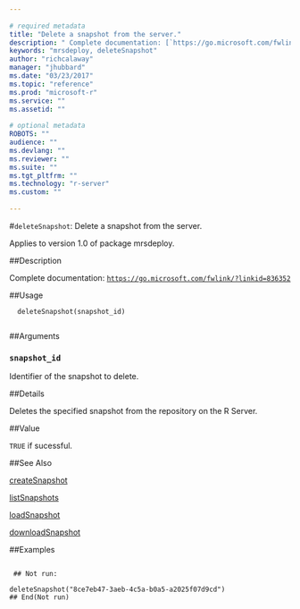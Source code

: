 ```yaml
--- 
 
# required metadata 
title: "Delete a snapshot from the server." 
description: " Complete documentation: [`https://go.microsoft.com/fwlink/?linkid=836352`](https://go.microsoft.com/fwlink/?linkid=836352)  " 
keywords: "mrsdeploy, deleteSnapshot" 
author: "richcalaway" 
manager: "jhubbard" 
ms.date: "03/23/2017" 
ms.topic: "reference" 
ms.prod: "microsoft-r" 
ms.service: "" 
ms.assetid: "" 
 
# optional metadata 
ROBOTS: "" 
audience: "" 
ms.devlang: "" 
ms.reviewer: "" 
ms.suite: "" 
ms.tgt_pltfrm: "" 
ms.technology: "r-server" 
ms.custom: "" 
 
--- 
```

 
 
 
 
 #`deleteSnapshot`: Delete a snapshot from the server.

 Applies to version 1.0 of package mrsdeploy.
 
 ##Description
 
Complete documentation: [`https://go.microsoft.com/fwlink/?linkid=836352`](https://go.microsoft.com/fwlink/?linkid=836352)

 
 
 ##Usage

```   
  deleteSnapshot(snapshot_id)
 
```
 
 ##Arguments

   
  
 ### `snapshot_id`
 Identifier of the snapshot to delete. 
  
 
 
 ##Details
 
Deletes the specified snapshot from the repository on the R Server.
 
 
 ##Value
 
`TRUE` if sucessful.
 
 ##See Also
 
[createSnapshot](createSnapshot.md)

[listSnapshots](listSnapshots.md)

[loadSnapshot](loadSnapshot.md)

[downloadSnapshot](downloadSnapshot.md)
   
 ##Examples

 ```
   
  ## Not run:
 
deleteSnapshot("8ce7eb47-3aeb-4c5a-b0a5-a2025f07d9cd")
 ## End(Not run) 
  
 
```
 
 
